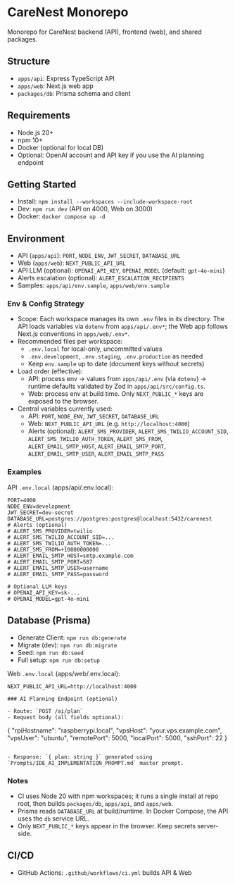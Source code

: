 # CareNest Monorepo

Monorepo for CareNest backend (API), frontend (web), and shared packages.

## Structure

- `apps/api`: Express TypeScript API
- `apps/web`: Next.js web app
- `packages/db`: Prisma schema and client

## Requirements

- Node.js 20+
- npm 10+
- Docker (optional for local DB)
 - Optional: OpenAI account and API key if you use the AI planning endpoint

## Getting Started

- Install: `npm install --workspaces --include-workspace-root`
- Dev: `npm run dev` (API on 4000, Web on 3000)
- Docker: `docker compose up -d`

## Environment

- API (`apps/api`): `PORT`, `NODE_ENV`, `JWT_SECRET`, `DATABASE_URL`
- Web (`apps/web`): `NEXT_PUBLIC_API_URL`
 - API LLM (optional): `OPENAI_API_KEY`, `OPENAI_MODEL` (default: `gpt-4o-mini`)
- Alerts escalation (optional): `ALERT_ESCALATION_RECIPIENTS`
- Samples: `apps/api/env.sample`, `apps/web/env.sample`

### Env & Config Strategy

- Scope: Each workspace manages its own `.env` files in its directory. The API loads variables via `dotenv` from `apps/api/.env*`; the Web app follows Next.js conventions in `apps/web/.env*`.
- Recommended files per workspace:
  - `.env.local` for local-only, uncommitted values
  - `.env.development`, `.env.staging`, `.env.production` as needed
  - Keep `env.sample` up to date (document keys without secrets)
- Load order (effective):
  - API: process env → values from `apps/api/.env` (via `dotenv`) → runtime defaults validated by Zod in `apps/api/src/config.ts`.
  - Web: process env at build time. Only `NEXT_PUBLIC_*` keys are exposed to the browser.
- Central variables currently used:
  - API: `PORT`, `NODE_ENV`, `JWT_SECRET`, `DATABASE_URL`
  - Web: `NEXT_PUBLIC_API_URL` (e.g. `http://localhost:4000`)
  - Alerts (optional): `ALERT_SMS_PROVIDER`, `ALERT_SMS_TWILIO_ACCOUNT_SID`, `ALERT_SMS_TWILIO_AUTH_TOKEN`, `ALERT_SMS_FROM`, `ALERT_EMAIL_SMTP_HOST`, `ALERT_EMAIL_SMTP_PORT`, `ALERT_EMAIL_SMTP_USER`, `ALERT_EMAIL_SMTP_PASS`

### Examples

API `.env.local` (apps/api/.env.local):

```
PORT=4000
NODE_ENV=development
JWT_SECRET=dev-secret
DATABASE_URL=postgres://postgres:postgres@localhost:5432/carenest
# Alerts (optional)
# ALERT_SMS_PROVIDER=twilio
# ALERT_SMS_TWILIO_ACCOUNT_SID=...
# ALERT_SMS_TWILIO_AUTH_TOKEN=...
# ALERT_SMS_FROM=+10000000000
# ALERT_EMAIL_SMTP_HOST=smtp.example.com
# ALERT_EMAIL_SMTP_PORT=587
# ALERT_EMAIL_SMTP_USER=username
# ALERT_EMAIL_SMTP_PASS=password

# Optional LLM keys
# OPENAI_API_KEY=sk-...
# OPENAI_MODEL=gpt-4o-mini
```

## Database (Prisma)

- Generate Client: `npm run db:generate`
- Migrate (dev): `npm run db:migrate`
- Seed: `npm run db:seed`
- Full setup: `npm run db:setup`

Web `.env.local` (apps/web/.env.local):

```
NEXT_PUBLIC_API_URL=http://localhost:4000

### AI Planning Endpoint (optional)

- Route: `POST /ai/plan`
- Request body (all fields optional):

```
{
  "rpiHostname": "raspberrypi.local",
  "vpsHost": "your.vps.example.com",
  "vpsUser": "ubuntu",
  "remotePort": 5000,
  "localPort": 5000,
  "sshPort": 22
}
```

- Response: `{ plan: string }` generated using `Prompts/IDE_AI_IMPLEMENTATION_PROMPT.md` master prompt.
```

### Notes

- CI uses Node 20 with npm workspaces; it runs a single install at repo root, then builds `packages/db`, `apps/api`, and `apps/web`.
- Prisma reads `DATABASE_URL` at build/runtime. In Docker Compose, the API uses the `db` service URL.
- Only `NEXT_PUBLIC_*` keys appear in the browser. Keep secrets server-side.

## CI/CD

- GitHub Actions: `.github/workflows/ci.yml` builds API & Web
